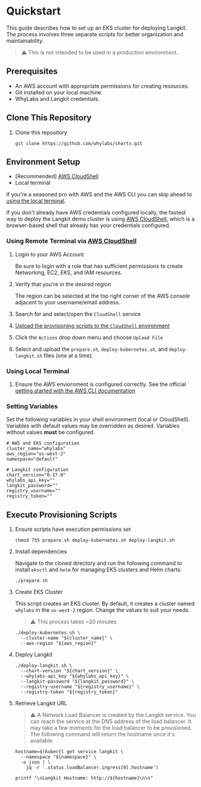 # Quickstart

This guide describes how to set up an EKS cluster for deploying Langkit. The
process involves three separate scripts for better organization and
maintainability.

> :warning: This is not intended to be used in a production environment.

## Prerequisites

- An AWS account with appropriate permissions for creating resources.
- Git installed on your local machine.
- WhyLabs and Langkit credentials.

## Clone This Repository

1. Clone this repository

    ```shell
    git clone https://github.com/whylabs/charts.git
    ```

## Environment Setup

- [Recommended] [AWS CloudShell](https://aws.amazon.com/cloudshell/)
- Local terminal

If you're a seasoned pro with AWS and the AWS CLI you can skip ahead to
[using the local terminal](#using-local-terminal).

If you don't already have AWS credentials configured locally, the fastest way to
deploy the Langkit demo cluster is using
[AWS CloudShell](https://aws.amazon.com/cloudshell/), which is a browser-based
shell that already has your credentials configured.

### Using Remote Terminal via [AWS CloudShell](https://aws.amazon.com/cloudshell/)

1. Login to your AWS Account

    Be sure to login with a role that has sufficient permissions to create
    Networking, EC2, EKS, and IAM resources.

1. Verify that you're in the desired region 

    The region can be selected at the top right corner of the AWS console
    adjacent to your username/email address.

1. Search for and select/open the `CloudShell` service

1. [Upload the provisioning scripts to the `CloudShell` environment](https://docs.aws.amazon.com/cloudshell/latest/userguide/getting-started.html#folder-upload)

  1. Click the `Actions` drop down menu and choose `Upload File`
  1. Select and upload the `prepare.sh`, `deploy-kubernetes.sh`, and
  `deploy-langkit.sh` files (one at a time).

### Using Local Terminal

1. Ensure the AWS enviornment is configured correctly. See the official
[getting started with the AWS CLI documentation](https://docs.aws.amazon.com/cli/latest/userguide/cli-chap-getting-started.html)

### Setting Variables

Set the following variables in your shell environment (local or CloudShell).
Variables with default values may be overridden as desired. Variables without
values **must** be configured.

```shell
# AWS and EKS configuration
cluster_name="whylabs"
aws_region="us-west-2"
namespace="default"

# Langkit configuration
chart_version="0.17.0"
whylabs_api_key=""
langkit_password=""
registry_username=""
registry_token=""
```

## Execute Provisioning Scripts

1. Ensure scripts have execution permissions set

    ```shell
    chmod 755 prepare.sh deploy-kubernetes.sh deploy-langkit.sh
    ```

1. Install dependencies

    Navigate to the cloned directory and run the following command to install
    `eksctl` and `helm` for managing EKS clusters and Helm charts:

    ```shell
    ./prepare.sh
    ```

1. Create EKS Cluster
    
    This script creates an EKS cluster. By default, it creates a cluster named
    `whylabs` in the `us-west-2` region. Change the values to suit your needs.

    > :warning: This process takes ~20 minutes

    ```shell
    ./deploy-kubernetes.sh \
      --cluster-name "${cluster_name}" \
      --aws-region "${aws_region}"
    ```

1. Deploy Langkit

    ```shell
    ./deploy-langkit.sh \
      --chart-version "${chart_version}" \
      --whylabs-api_key "${whylabs_api_key}" \
      --langkit-password "${langkit_password}" \
      --registry-username "${registry_username}" \
      --registry-token "${registry_token}"
    ```

1. Retrieve Langkit URL

    > :warning: A Network Load Balancer is created by the Langkit service. You
    > can reach the service at the DNS address of the load balancer. It may take
    > a few moments for the load balancer to be provisioned. The following
    > command will return the hostname once it's available. 

    ```shell
    hostname=$(kubectl get service langkit \
      --namespace "${namespace}" \
      -o json | \
        jq -r '.status.loadBalancer.ingress[0].hostname')

    printf "\nLangkit Hostname: http://${hostname}\n\n"
    ```
